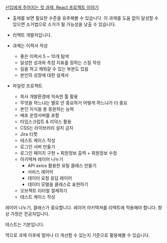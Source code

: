 [신입에게 주어지는 첫 과제, React 프로젝트 이야기](https://www.youtube.com/watch?v=oqAdL8Nw5j0)

- 출제를 보면 필요한 수준을 유추해볼 수 있습니다. 이 과제를 도움 없이 달성할 수 있으면 소거법으로 소거가 될 가능성을 낮출 수 있습니다.

- 리액트 개발자입니다.

- 과제는 이력서 작성

  - 좋은 이력서 5 ~ 10개 탐색
  - 달성한 성과와 측정 지표를 정하는 스킬 작성
  - 일을 하고 채워갈 수 있는 부분도 있음
  - 본인의 성장에 대한 설계서

- 파일럿 프로젝트
  - 회사 개발환경에 익숙한 툴 활용
  - 무엇을 하느냐는 별로 안 중요하거 어떻게 하느냐가 더 중요
  - 본인 지식을 총 동원하는 능력
  - 배포 운영서버를 포함
  - 타입스크립트 & 리덕스 활용
  - CSS는 라이브러리 설치 금지
  - Jira 티켓
  - 테스트 케이스 작성
  - 로그인 서버 만들기
  - 로그인 페이지 구현 + 회원정보 출력 + 회원정보 수정
  - 아키텍쳐 레이어 나누기
    - API axios 활용한 유틸 클래스 만들기
    - 서비스 레이어
    - 데이터 요청 응답 레이어
    - 데이터 모델을 클래스로 표현하기
  - 오브젝트 리터럴 절제하기
  - 테스트 케이스 작성

레이어 나누기, 클래스가 중요합니다. 레이어 아키텍쳐를 리액트에 적용해야 합니다. 항상 가정은 전공자입니다.

테스트는 기본입니다.

역으로 과제 이후에 얼마나 더 개선할 수 있는지 기준으로 활용해볼 수 있습니다.

